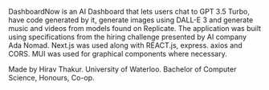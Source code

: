 DashboardNow is an AI Dashboard that lets users chat to GPT 3.5 Turbo, have code generated by it, generate images using DALL-E 3 and generate music and videos from models found on Replicate. The application was built using specifications from the hiring challenge presented by AI company Ada Nomad. Next.js was used along with REACT.js, express. axios and CORS. MUI was used for graphical components where necessary.

Made by Hirav Thakur. University of Waterloo. Bachelor of Computer Science, Honours, Co-op.
